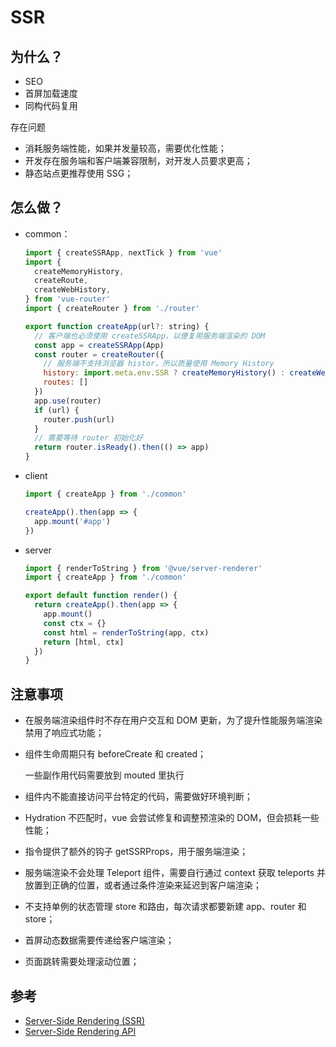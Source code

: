 # SSR

## 为什么？

- SEO
- 首屏加载速度
- 同构代码复用

存在问题

- 消耗服务端性能，如果并发量较高，需要优化性能；
- 开发存在服务端和客户端兼容限制，对开发人员要求更高；
- 静态站点更推荐使用 SSG；

## 怎么做？

- common：

    ```js
    import { createSSRApp, nextTick } from 'vue'
    import {
      createMemoryHistory,
      createRoute,
      createWebHistory,
    } from 'vue-router'
    import { createRouter } from './router'

    export function createApp(url?: string) {
      // 客户端也必须使用 createSSRApp，以便复用服务端渲染的 DOM
      const app = createSSRApp(App)
      const router = createRouter({
        // 服务端不支持浏览器 histor，所以质量使用 Memory History
        history: import.meta.env.SSR ? createMemoryHistory() : createWebHistory(),
        routes: []
      })
      app.use(router)
      if (url) {
        router.push(url)
      }
      // 需要等待 router 初始化好
      return router.isReady().then(() => app)
    }
    ```

- client

    ```js
    import { createApp } from './common'

    createApp().then(app => {
      app.mount('#app')
    })
    ```

- server

    ```js
    import { renderToString } from '@vue/server-renderer'
    import { createApp } from './common'

    export default function render() {
      return createApp().then(app => {
        app.mount()
        const ctx = {}
        const html = renderToString(app, ctx)
        return [html, ctx]
      })
    }
    ```

## 注意事项

- 在服务端渲染组件时不存在用户交互和 DOM 更新，为了提升性能服务端渲染禁用了响应式功能；
- 组件生命周期只有 beforeCreate 和 created；

    一些副作用代码需要放到 mouted 里执行

- 组件内不能直接访问平台特定的代码，需要做好环境判断；
- Hydration 不匹配时，vue 会尝试修复和调整预渲染的 DOM，但会损耗一些性能；
- 指令提供了额外的钩子 getSSRProps，用于服务端渲染；
- 服务端渲染不会处理 Teleport 组件，需要自行通过 context 获取 teleports 并放置到正确的位置，或者通过条件渲染来延迟到客户端渲染；
- 不支持单例的状态管理 store 和路由，每次请求都要新建 app、router 和 store；
- 首屏动态数据需要传递给客户端渲染；
- 页面跳转需要处理滚动位置；

## 参考

- [Server-Side Rendering (SSR)](https://vuejs.org/guide/scaling-up/ssr.html)
- [Server-Side Rendering API](https://vuejs.org/api/ssr.html)
